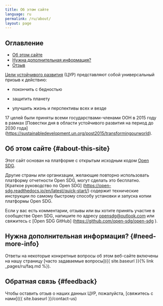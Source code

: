 ```yaml
---
title: Об этом сайте
language: ru
permalink: /ru/about/
layout: page
---
```

## Оглавление
- [Об этом сайте](#about-this-site)
- [Нужна дополнительная информация?](#need-more-info)
- [Отзыв](#feedback)


[Цели устойчивого развития](http://www.un.org/sustainabledevelopment/sustainable-development-goals/) (ЦУР) представляют собой универсальный призыв к действию:

   * покончить с бедностью
  
   * защитить планету
  
   * улучшить жизнь и перспективы всех и везде

17 целей были приняты всеми государствами-членами ООН в 2015 году в рамках [Повестки дня в области устойчивого развития на период до 2030 года] (https://sustainabledevelopment.un.org/post2015/transformingourworld).

## Об этом сайте {#about-this-site}
Этот сайт основан на платформе с открытым исходным кодом [Open SDG](https://open-sdg.org/).
    
Другие страны или организации, желающие повторно использовать платформу отчетности Open SDG, могут сделать это бесплатно. [Краткое руководство по Open SDG] (https://open-sdg.readthedocs.io/en/latest/quick-start/) содержит технические инструкции по самому быстрому способу установки и запуска копии платформы Open SDG.

Если у вас есть комментарии, отзывы или вы хотите принять участие в сообществе Open SDG, напишите по адресу <opensdg@outlook.com> или свяжитесь с [Open SDG GitHub] (https://github.com/open-sdg/open-sdg ).

## Нужна дополнительная информация? {#need-more-info}
Ответы на некоторые конкретные вопросы об этом веб-сайте включены на нашу страницу [часто задаваемые вопросы]({{ site.baseurl }}{% link _pages/ru/faq.md %}).

## Обратная связь {#feedback}
Чтобы оставить отзыв о наших данных ЦУР, пожалуйста, [свяжитесь с нами]({{ site.baseurl }}/contact-us)